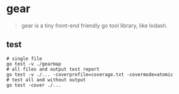 # gear     
> gear is a tiny front-end friendly go tool library, like lodash.


## test
```shell
# single file
go test -v ./gearmap
# all files and output test report
go test -v ./... -coverprofile=coverage.txt -covermode=atomic 
# test all and without output
go test -cover ./...

```